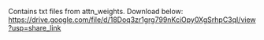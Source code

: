 Contains txt files from attn_weights. Download below:
https://drive.google.com/file/d/18Doq3zr1grg799nKciOpy0XgSrhpC3qI/view?usp=share_link
